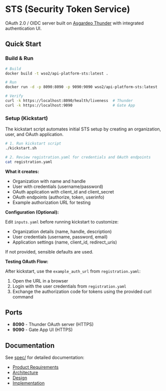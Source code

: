 # STS (Security Token Service)

OAuth 2.0 / OIDC server built on [Asgardeo Thunder](https://github.com/asgardeo/thunder) with integrated authentication UI.

## Quick Start

### Build & Run

```bash
# Build
docker build -t wso2/api-platform-sts:latest .

# Run
docker run -d -p 8090:8090 -p 9090:9090 wso2/api-platform-sts:latest

# Verify
curl -k https://localhost:8090/health/liveness  # Thunder
curl -k https://localhost:9090                  # Gate App
```

### Setup (Kickstart)

The kickstart script automates initial STS setup by creating an organization, user, and OAuth application.

```bash
# 1. Run kickstart script
./kickstart.sh

# 2. Review registration.yaml for credentials and OAuth endpoints
cat registration.yaml
```

**What it creates:**
- Organization with name and handle
- User with credentials (username/password)
- OAuth application with client_id and client_secret
- OAuth endpoints (authorize, token, userinfo)
- Example authorization URL for testing

**Configuration (Optional):**

Edit `inputs.yaml` before running kickstart to customize:
- Organization details (name, handle, description)
- User credentials (username, password, email)
- Application settings (name, client_id, redirect_uris)

If not provided, sensible defaults are used.

**Testing OAuth Flow:**

After kickstart, use the `example_auth_url` from `registration.yaml`:
1. Open the URL in a browser
2. Login with the user credentials from `registration.yaml`
3. Exchange the authorization code for tokens using the provided curl command

## Ports

- **8090** - Thunder OAuth server (HTTPS)
- **9090** - Gate App UI (HTTPS)

## Documentation

See [spec/](spec/) for detailed documentation:

- [Product Requirements](spec/prd.md)
- [Architecture](spec/architecture.md)
- [Design](spec/design.md)
- [Implementation](spec/impl.md)
